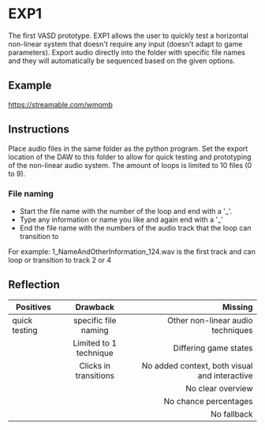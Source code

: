 # EXP1
The first VASD prototype. EXP1 allows the user to quickly test a horizontal non-linear system that doesn't require any input (doesn't adapt to game parameters). Export audio directly into the folder with specific file names and they will automatically be sequenced based on the given options.

## Example
https://streamable.com/wmomb

## Instructions
Place audio files in the same folder as the python program. Set the export location of the DAW to this folder to allow for quick testing and prototyping of the non-linear audio system.
The amount of loops is limited to 10 files (0 to 9). 

### File naming
- Start the file name with the number of the loop and end with a '_'.
- Type any information or name you like and again end with a '_'
- End the file name with the numbers of the audio track that the loop can transition to

For example:
1_NameAndOtherInformation_124.wav
is the first track and can loop or transition to track 2 or 4

## Reflection
| Positives    | Drawback       | Missing  |
| ------------- |:-------------:| -----:|
| quick testing | specific file naming | Other non-linear audio techniques |
| | Limited to 1 technique |   Differing game states |
| | Clicks in transitions | No added context, both visual and interactive |
| | | No clear overview |
| | | No chance percentages |
| | | No fallback |
